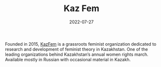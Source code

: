 ﻿---
title: "Kaz Fem"
linkTitle: "Kaz Fem"
contributor: ["Aizada Arystanbek"]
date: 2022-07-27
countries: ["Kazakhstan"]
category: ["Local NGO"]
tags: ["feminism", "feminist NGO", "LGBTQ", "activism", "civil society"]
date_start: [2015]
date_end: [2022]
data_type: ["narratives", "discourse", "qualitative"] 
language: ["Russian", "Kazakh"]
description: 
  Grassroots feminist organization dedicated to research and development of feminist theory in Kazakhstan.
---

Founded in 2015, [KazFem](https://www.instagram.com/kaz_fem/) is a grassroots feminist organization dedicated to research and development of feminist theory in Kazakhstan. One of the leading organizations behind Kazakhstan’s annual women rights march. Available mostly in Russian with occasional material in Kazakh.
